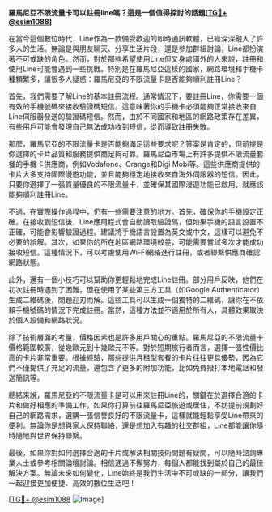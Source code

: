 **羅馬尼亞不限流量卡可以註冊line嗎？這是一個值得探討的話題[[TG💪+ @esim1088](https://t.me/s/esim1088)]**

在當今這個數位時代，Line作為一款備受歡迎的即時通訊軟體，已經深深融入了許多人的生活。無論是與朋友聊天、分享生活片段，還是參加群組討論，Line都扮演著不可或缺的角色。然而，對於那些希望使用Line但又身處國外的人來說，註冊和使用Line可能會遇到一些挑戰。特別是在羅馬尼亞這樣的國家，網路環境和手機卡種類繁多，讓很多人疑惑：羅馬尼亞的不限流量卡是否能夠順利註冊Line？

首先，我們需要了解Line的基本註冊流程。通常情況下，要註冊Line，你需要一個有效的手機號碼來接收驗證碼短信。這意味著你的手機卡必須能夠正常接收來自Line伺服器發送的驗證碼短信。然而，由於不同國家和地區的網路政策存在差異，有些用戶可能會發現自己無法成功收到短信，從而導致註冊失敗。

那麼，羅馬尼亞的不限流量卡是否能夠滿足這些要求呢？答案是肯定的，但前提是你選擇的卡片品質和服務提供商足夠可靠。羅馬尼亞市場上有許多提供不限流量套餐的手機卡供應商，例如Vodafone、Orange和Digi Mobi等。這些供應商提供的卡片大多支持國際漫遊功能，並且能夠穩定地接收來自海外伺服器的短信。因此，只要你選擇了一張質量優良的不限流量卡，並確保其國際漫遊功能已啟用，就應該能夠順利註冊Line。

不過，在實際操作過程中，仍有一些需要注意的地方。首先，確保你的手機設定正確。在接收到短信後，Line應用程式會自動讀取驗證碼，但如果手機的語言設置不正確，可能會影響驗證過程。建議將手機語言設置為英文或中文，這樣可以避免不必要的誤解。其次，如果你的所在地區網路環境較差，可能需要嘗試多次才能成功接收短信。這種情況下，可以考慮使用Wi-Fi網絡進行註冊，或者聯繫供應商確認網路狀態。

此外，還有一個小技巧可以幫助你更輕鬆地完成Line註冊。部分用戶反映，他們在初次註冊時遇到了困難，但在使用了某些第三方工具（如Google Authenticator）生成二維碼後，問題迎刃而解。這些工具可以生成一個獨特的二維碼，讓你在不依賴手機號碼的情況下完成註冊。當然，這種方法並不適用於所有人，具體效果取決於個人設備和網路狀況。

除了技術層面的考量，價格因素也是許多用戶關心的重點。羅馬尼亞的不限流量卡價格範圍較廣，從幾歐元到十幾歐元不等。對於短期旅行者而言，選擇一張性價比高的卡片非常重要。根據經驗，那些提供月租型套餐的卡片往往更具優勢，因為它們不僅提供了充足的流量，還包含了更多的附加功能，比如免費撥打本地電話和發送簡訊等。

總結來說，羅馬尼亞的不限流量卡是可以用來註冊Line的，關鍵在於選擇合適的卡片和做好相應的準備工作。如果你打算前往羅馬尼亞旅遊或居住，不妨提前規劃好自己的網路需求，選購一張信譽良好的不限流量卡，這樣就能輕鬆享受Line帶來的便利。無論你是想與家人保持聯絡，還是想加入有趣的社交群組，Line都能讓你隨時隨地與世界保持聯繫。

最後，如果你對如何選擇合適的卡片或解決相關技術問題有疑問，可以隨時諮詢專業人士或參考相關論壇討論。相信通過不懈努力，每個人都能找到屬於自己的最佳解決方案。無論未來如何變化，Line始終是我們生活中不可或缺的一部分，讓我們一起迎接更加便捷、高效的數位生活吧！

[[TG💪+ @esim1088](https://t.me/s/esim1088) ![Image](https://i.postimg.cc/4NQfJmqS/Snipaste-2025-05-13-00-14-12.png)]